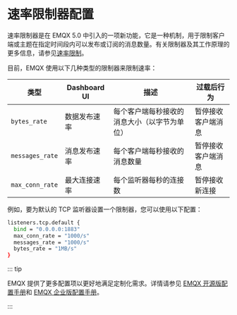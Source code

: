 # 速率限制器配置

速率限制器是在 EMQX 5.0 中引入的一项新功能，它是一种机制，用于限制客户端或主题在指定时间段内可以发布或订阅的消息数量。有关限制器及其工作原理的更多信息，请参见[速率限制](../rate-limit/rate-limit.md)。

目前，EMQX 使用以下几种类型的限制器来限制速率：

| **类型**        | Dashboard UI | **描述**                                     | **过载后行为**     |
| --------------- | ------------ | -------------------------------------------- | ------------------ |
| `bytes_rate`    | 数据发布速率 | 每个客户端每秒接收的消息大小（以字节为单位） | 暂停接收客户端消息 |
| `messages_rate` | 消息发布速率 | 每个客户端每秒接收的消息数量                 | 暂停接收客户端消息 |
| `max_conn_rate` | 最大连接速率 | 每个监听器每秒的连接数                       | 暂停接收新连接     |

例如，要为默认的 TCP 监听器设置一个限制器，您可以使用以下配置：

```bash
listeners.tcp.default {
  bind = "0.0.0.0:1883"
  max_conn_rate = "1000/s"
  messages_rate = "1000/s"
  bytes_rate = "1MB/s"
}
```

::: tip

EMQX 提供了更多配置项以更好地满足定制化需求。详情请参见 [EMQX 开源版配置手册](https://docs.emqx.com/zh/emqx/v@CE_VERSION@/hocon/)和 [EMQX 企业版配置手册](https://docs.emqx.com/zh/enterprise/v@EE_VERSION@/hocon/)。

:::
